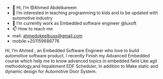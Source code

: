 - 👋 Hi, I’m @Ahmed Abdelkareem 
- 👀 I’m interested in teaching programming to kids and to be updated with automotive industry 
- 🌱 I’m currently work as Embedded software engineer @luxoft 
- 📫 How to reach me 
-   mail: ahmedokeelbuss@gmail.com
-   mobile:+201159688776


Hi, I’m Ahmed , an Embedded Software Engineer who love to build automotive software product. 
I recently Finish my Advanced Embedded course which help me to know advanced topics in embedded field Like agil
methodology,and Impalement EDF Scheduler, In addition to Make static and dynamic design for Automotive Door System.
